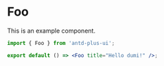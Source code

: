 # Foo

This is an example component.

```jsx
import { Foo } from 'antd-plus-ui';

export default () => <Foo title="Hello dumi!" />;
```
